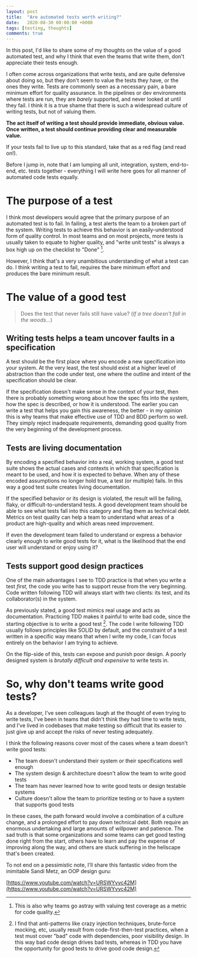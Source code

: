 ```yaml
---
layout: post
title:  "Are automated tests worth writing?"
date:   2020-08-30 00:00:00 +0000
tags: [testing, thoughts]
comments: true
---
```


In this post, I'd like to share some of my thoughts on the value of a good automated test, and why I think that even the teams that write them, don't appreciate their tests enough.

I often come across organizations that write tests, and are quite defensive about doing so, but they don't seem to value the tests they have, or the ones they write. Tests are commonly seen as a necessary pain, a bare minimum effort for quality assurance. In the pipelines or dev environments where tests are run, they are *barely* supported, and never looked at until they fail. I think it is a true shame that there is such a widespread culture of writing tests, but not of valuing them.

**The act itself of writing a test should provide immediate, obvious value. Once written, a test should continue providing clear and measurable value.**

If your tests fail to live up to this standard, take that as a red flag (and read on!).

Before I jump in, note that I am lumping all unit, integration, system, end-to-end, etc. tests together - everything I will write here goes for all manner of automated code tests equally.

# The purpose of a test

I think most developers would agree that the primary purpose of an automated test is to fail. In failing, a test alerts the team to a broken part of the system. Writing tests to achieve this behavior is an easily-understood form of quality control. In most teams and on most projects, more tests is usually taken to equate to higher quality, and "write unit tests" is always a box high up on the checklist to "Done" [^1].

However, I think that's a very unambitious understanding of what a test can do. I think writing a test to fail, requires the bare minimum effort and produces the bare minimum result.

# The value of a good test

> Does the test that never fails still have value? 
> (*If a tree doesn't fall in the woods...*)

## Writing tests **helps a team uncover faults in a specification**

A test should be the first place where you encode a new specification into your system. At the very least, the test should exist at a higher level of abstraction than the code under test, one where the outline and intent of the specification should be clear. 

If the specification doesn't make sense in the context of your test, then there is probably something wrong about how the spec fits into the system, how the spec is described, or how it is understood. The earlier you can write a test that helps you gain this awareness, the better - in my opinion this is why teams that make effective use of TDD and BDD perform so well. They simply reject inadequate requirements, demanding good quality from the very beginning of the development process. 

## Tests are living **documentation**

By encoding a specified behavior into a real, working system, a good test suite shows the actual cases and contexts in which that specification is meant to be used, and how it is expected to behave. When any of these encoded assumptions no longer hold true, a test (or multiple) fails. In this way a good test suite creates living documentation.

If the specified behavior or its design is violated, the result will be failing, flaky, or difficult-to-understand tests. A good development team should be able to see what tests fall into this category and flag them as technical debt. Metrics on test quality can help a team to understand what areas of a product are high-quality and which areas need improvement. 

If even the development team failed to understand or express a behavior clearly enough to write good tests for it, what is the likelihood that the end user will understand or enjoy using it?

## Tests **support good design practices**

One of the main advantages I see to TDD practice is that when you write a test *first,* the code you write has to support reuse from the very beginning. Code written following TDD will always start with two clients: its test, and its collaborator(s) in the system. 

As previously stated, a good test mimics real usage and acts as documentation. Practicing TDD makes it painful to write bad code, since the starting objective is to write a good test [^2]. The code I write following TDD usually follows principles like SOLID by default, and the constraint of a test written in a specific way means that when I write my code, I can focus entirely on the behavior I am trying to achieve. 

On the flip-side of this, tests can expose and punish poor design. A poorly designed system is *brutally difficult and expensive* to write tests in.

# So, why don't teams write good tests?

As a developer, I've seen colleagues laugh at the thought of even trying to write tests, I've been in teams that didn't think they had time to write tests, and I've lived in codebases that make testing so difficult that its easier to just give up and accept the risks of never testing adequately.

I think the following reasons cover most of the cases where a team doesn't write good tests:

- The team doesn't understand their system or their specifications well enough
- The system design & architecture doesn't allow the team to write good tests
- The team has never learned how to write good tests or design testable systems
- Culture doesn't allow the team to prioritize testing or to have a system that supports good tests

In these cases, the path forward would involve a combination of a culture change, and a prolonged effort to pay down technical debt. Both require an enormous undertaking and large amounts of willpower and patience. The sad truth is that some organizations and some teams can get good testing done right from the start, others have to learn and pay the expense of improving along the way, and others are stuck suffering in the hellscape that's been created.

To not end on a pessimistic note, I'll share this fantastic video from the inimitable Sandi Metz, an OOP design guru:

[https://www.youtube.com/watch?v=URSWYvyc42M](https://www.youtube.com/watch?v=URSWYvyc42M)

[^1]: This is also why teams go astray with valuing test coverage as a metric for code quality. 

[^2]: I find that anti-patterns like crazy injection techniques, brute-force mocking, etc, usually result from code-first-then-test practices, when a test must cover "bad" code with dependencies, poor visibility design. In this way bad code design drives bad tests, whereas in TDD you have the opportunity for good tests to drive good code design.
